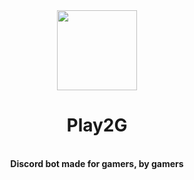 <div align="center">
  <img width="128" height="128" src="https://i.imgur.com/SPuzA3T.png"><br>
  <h1>Play2G</h1><br>
  <b>Discord bot made for gamers, by gamers</b>
</div>
